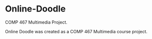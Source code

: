 # Online-Doodle
COMP 467 Multimedia Project.


Online Doodle was created as a COMP 467 Multimedia course project. 

